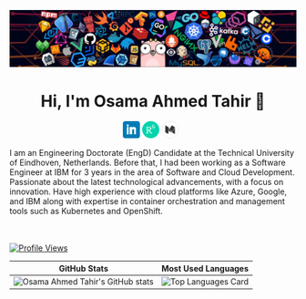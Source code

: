 ![](https://github.com/osamaahmed17/osamaahmed17/blob/main/header_1.png)
<h1 align="center">Hi, I'm Osama Ahmed Tahir 👋</h1>


<p align='center'>
<a href="https://www.linkedin.com/in/osamaahmed17/"><img height="30" src="https://github.com/osamaahmed17/osamaahmed17/blob/main/linkedin.png?raw=true"></a>
<a href="https://www.researchgate.net/profile/Osama-Ahmed-7"><img height="30" src="https://github.com/osamaahmed17/osamaahmed17/blob/main/researchgate.png?raw=true"></a>
<a  href="https://medium.com/@osamaahmedtahir17"><img  height="30" src="https://github.com/osamaahmed17/osamaahmed17/blob/main/mediumwhite.png?raw=true"></a>&nbsp;&nbsp;
</p>
I am an Engineering Doctorate (EngD) Candidate at the Technical University of Eindhoven, Netherlands. Before that, I had been working as a Software Engineer at IBM for 3 years in the area of Software and Cloud Development. Passionate about the latest technological advancements, with a focus on innovation. Have high experience with cloud platforms like Azure, Google, and IBM along with expertise in container orchestration and management tools such as Kubernetes and OpenShift. 


<br/><br/>
[![Profile Views](https://komarev.com/ghpvc/?username=osamaahmed17&color=blue&style=plastic)](https://github.com/osamaahmed17) <br>



| GitHub Stats | Most Used Languages |
| ------------- | ------------- |
| ![Osama Ahmed Tahir's GitHub stats](https://github-readme-stats.vercel.app/api?username=osamaahmed17&show_icons=true)  | ![Top Languages Card](https://github-readme-stats.vercel.app/api/top-langs/?username=osamaahmed17&layout=compact) |
